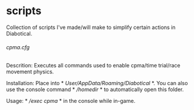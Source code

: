 # scripts
Collection of scripts I've made/will make to simplify certain actions in Diabotical.

###### cpma.cfg
Descrition: Executes all commands used to enable cpma/time trial/race movement physics.

Installation: Place into * *User/AppData/Roaming/Diabotical* *. You can also use the console command * */homedir* * to automatically open this folder.

Usage: * */exec cpma* * in the console while in-game.